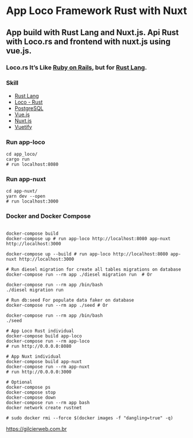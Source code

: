# App Loco Framework Rust with Nuxt
## App build with Rust Lang and Nuxt.js. Api Rust with Loco.rs and frontend with nuxt.js using vue.js.

### Loco.rs It’s Like [Ruby on Rails](https://rubyonrails.org/), but for [Rust Lang](https://www.rust-lang.org/). 

### Skill

- [Rust Lang](https://www.rust-lang.org/)
- [Loco - Rust](https://loco.rs/)
- [PostgreSQL](https://www.postgresql.org/)
- [Vue.js](https://vuejs.org/)
- [Nuxt.js](https://nuxt.com/)
- [Vuetify](https://vuetifyjs.com/)

### Run app-loco

```shell
cd app_loco/
cargo run
# run localhost:8080

```

### Run app-nuxt

```shell
cd app-nuxt/
yarn dev --open
# run localhost:3000

```

### Docker and Docker Compose

```shell

docker-compose build
docker-compose up # run app-loco http://localhost:8080 app-nuxt http://localhost:3000

docker-compose up --build # run app-loco http://localhost:8080 app-nuxt http://localhost:3000

# Run diesel migration for create all tables migrations on database
docker-compose run --rm app ./diesel migration run  # Or

docker-compose run --rm app /bin/bash
./diesel migration run

# Run db:seed For populate data faker on database
docker-compose run --rm app ./seed # Or

docker-compose run --rm app /bin/bash
./seed

# App Loco Rust individual
docker-compose build app-loco
docker-compose run --rm app-loco
# run http://0.0.0.0:8080

# App Nuxt individual
docker-compose build app-nuxt
docker-compose run --rm app-nuxt
# run http://0.0.0.0:3000

# Optional
docker-compose ps
docker-compose stop
docker-compose down
docker-compose run --rm app bash
docker network create rustnet

# sudo docker rmi --force $(docker images -f "dangling=true" -q)

```


https://gilcierweb.com.br
